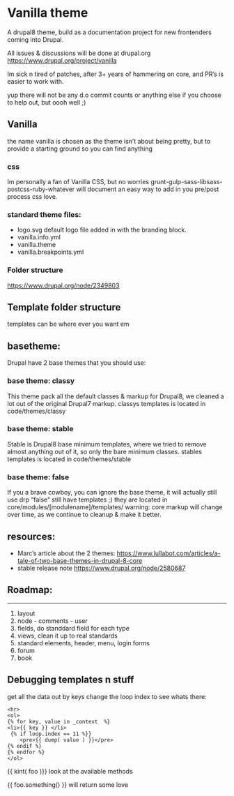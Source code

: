 # Vanilla theme
A drupal8 theme, build as a documentation project for new frontenders coming into Drupal.

All issues & discussions will be done at drupal.org
https://www.drupal.org/project/vanilla

Im sick n tired of patches, after 3+ years of hammering on core, and PR’s is easier to work with.

yup there will not be any d.o commit counts or anything else if you choose to help out, but oooh well ;)

## Vanilla
the name vanilla is chosen as the theme isn’t about being pretty, but to provide a starting ground so you can find anything

### css
Im personally a fan of Vanilla CSS, but no worries grunt-gulp-sass-libsass-postcss-ruby-whatever  will document an easy way to add in you pre/post process css love.

### standard theme files:
* logo.svg default logo file added in with the branding block.
* vanilla.info.yml
* vanilla.theme
* vanilla.breakpoints.yml

### Folder structure
https://www.drupal.org/node/2349803


## Template folder structure
templates can be where ever you want em


## basetheme:
Drupal have 2 base themes that you should use:

### base theme: classy
This theme pack all the default classes & markup for Drupal8, we cleaned a lot out of the original Drupal7 markup.
classys templates is located in code/themes/classy

### base theme: stable
Stable is Drupal8 base minimum templates, where we tried to remove almost anything out of it, so only the bare minimum classes.
stables templates is located in code/themes/stable
### base theme: false
If you a brave cowboy, you can ignore the base theme, it will actually still use drp
“false” still have templates ;) they are located in core/modules/[modulename]/templates/
warning: core markup will change over time, as we continue to cleanup & make it better.

## resources:
* Marc’s article about the 2 themes:
https://www.lullabot.com/articles/a-tale-of-two-base-themes-in-drupal-8-core
* stable release note https://www.drupal.org/node/2580687

## Roadmap:
---
  1. layout
  2. node - comments - user
  3. fields, do standdard field for each type
  4. views, clean it up to real standards
  5. standard elements, header, menu, login forms
  5. forum
  6. book

## Debugging templates n stuff

get all the data out by keys change the loop index to see whats there:
```
<hr>
<ol>
{% for key, value in _context  %}
<li>{{ key }} </li>
 {% if loop.index == 11 %}}
    <pre>{{ dump( value ) }}</pre>
{% endif %}
{% endfor %}
</ol>
```
{{ kint( foo )}}
look at the available methods

{{ foo.something() }} will return some love
